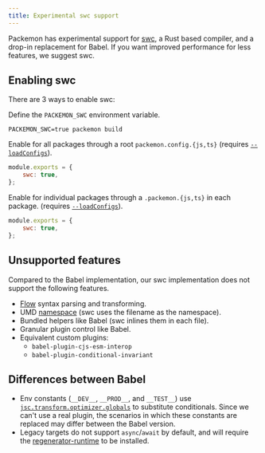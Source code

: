 ```yaml
---
title: Experimental swc support
---
```


Packemon has experimental support for [swc](https://swc.rs/), a Rust based compiler, and a drop-in
replacement for Babel. If you want improved performance for less features, we suggest swc.

## Enabling swc

There are 3 ways to enable swc:

Define the `PACKEMON_SWC` environment variable.

```shell
PACKEMON_SWC=true packemon build
```

Enable for all packages through a root `packemon.config.{js,ts}` (requires
[`--loadConfigs`](./advanced#customizing-babel-swc-and-rollup)).

```js title="packemon.config.js"
module.exports = {
	swc: true,
};
```

Enable for individual packages through a `.packemon.{js,ts}` in each package. (requires
[`--loadConfigs`](./advanced#customizing-babel-swc-and-rollup)).

```js title="packages/<name>/.packemon.js"
module.exports = {
	swc: true,
};
```

## Unsupported features

Compared to the Babel implementation, our swc implementation does not support the following
features.

- [Flow](https://flow.org/) syntax parsing and transforming.
- UMD [namespace](./config#namespace) (swc uses the filename as the namespace).
- Bundled helpers like Babel (swc inlines them in each file).
- Granular plugin control like Babel.
- Equivalent custom plugins:
  - `babel-plugin-cjs-esm-interop`
  - `babel-plugin-conditional-invariant`

## Differences between Babel

- Env constants (`__DEV__`, `__PROD__`, and `__TEST__`) use
  [`jsc.transform.optimizer.globals`](https://swc.rs/docs/configuration/compilation#jsctransformoptimizerglobals)
  to substitute conditionals. Since we can't use a real plugin, the scenarios in which these
  constants are replaced may differ between the Babel version.
- Legacy targets do not support `async`/`await` by default, and will require the
  [regenerator-runtime](https://www.npmjs.com/package/regenerator-runtime) to be installed.
